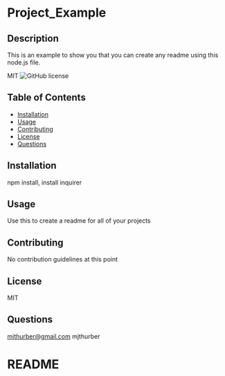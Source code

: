 
# Project_Example

## Description
This is an example to show you that you can create any readme using this node.js file.

MIT ![GitHub license](https://img.shields.io/badge/license-MIT-blue.svg)

## Table of Contents
- [Installation](#installation)
- [Usage](#usage)
- [Contributing](#contributing)
- [License](#license)
- [Questions](#questions)

## Installation
npm install, install inquirer

## Usage
Use this to create a readme for all of your projects

## Contributing
No contribution guidelines at this point

## License
MIT

## Questions
mjthurber@gmail.com
mjthurber

# README

